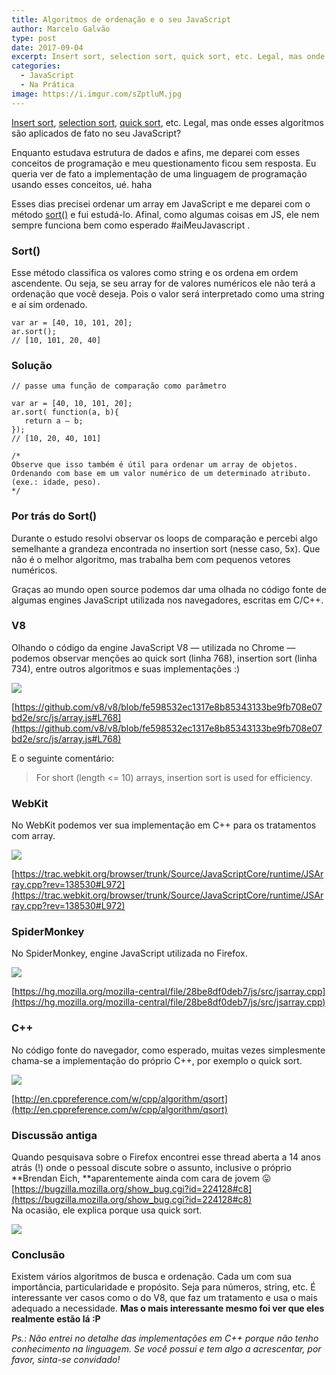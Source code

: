 ```yaml
---
title: Algoritmos de ordenação e o seu JavaScript
author: Marcelo Galvão
type: post
date: 2017-09-04
excerpt: Insert sort, selection sort, quick sort, etc. Legal, mas onde esses algoritmos são aplicados de fato no seu JavaScript?
categories:
  - JavaScript
  - Na Prática
image: https://i.imgur.com/sZptluM.jpg
---
```


[Insert sort](https://pt.wikipedia.org/wiki/Insertion_sort), [selection
sort](https://pt.wikipedia.org/wiki/Selection_sort), [quick
sort](https://pt.wikipedia.org/wiki/Quicksort), etc. Legal, mas onde esses
algoritmos são aplicados de fato no seu JavaScript?

Enquanto estudava estrutura de dados e afins, me deparei com esses conceitos de
programação e meu questionamento ficou sem resposta. Eu queria ver de fato a
implementação de uma linguagem de programação usando esses conceitos, ué. haha

Esses dias precisei ordenar um array em JavaScript e me deparei com o método
[sort()](https://developer.mozilla.org/pt-BR/docs/Web/JavaScript/Reference/Global_Objects/Array/sort)
e fui estudá-lo. Afinal, como algumas coisas em JS, ele nem sempre funciona bem
como esperado #aiMeuJavascript .

### Sort()

Esse método classifica os valores como string e os ordena em ordem ascendente.
Ou seja, se seu array for de valores numéricos ele não terá a ordenação que você
deseja. Pois o valor será interpretado como uma string e aí sim ordenado.

    var ar = [40, 10, 101, 20];
    ar.sort();
    // [10, 101, 20, 40]

### Solução

    // passe uma função de comparação como parâmetro

    var ar = [40, 10, 101, 20];
    ar.sort( function(a, b){
       return a — b;
    });
    // [10, 20, 40, 101]
    
    /*
	Observe que isso também é útil para ordenar um array de objetos. Ordenando com base em um valor numérico de um determinado atributo. (exe.: idade, peso).
	*/


### Por trás do Sort()

Durante o estudo resolvi observar os loops de comparação e percebi algo
semelhante a grandeza encontrada no insertion sort (nesse caso, 5x). Que não é o
melhor algoritmo, mas trabalha bem com pequenos vetores numéricos.

Graças ao mundo open source podemos dar uma olhada no código fonte de algumas
engines JavaScript utilizada nos navegadores, escritas em C/C++.

### V8

Olhando o código da engine JavaScript V8 — utilizada no Chrome — podemos
observar menções ao quick sort (linha 768), insertion sort (linha 734), entre
outros algoritmos e suas implementações :)

![](https://cdn-images-1.medium.com/max/800/1*A8Q5N7Pkc_rZ50aVCfDIGA.png)

[https://github.com/v8/v8/blob/fe598532ec1317e8b85343133be9fb708e07bd2e/src/js/array.js#L768](https://github.com/v8/v8/blob/fe598532ec1317e8b85343133be9fb708e07bd2e/src/js/array.js#L768)

E o seguinte comentário:

> For short (length <= 10) arrays, insertion sort is used for efficiency.

### WebKit

No WebKit podemos ver sua implementação em C++ para os tratamentos com array.

![](https://cdn-images-1.medium.com/max/800/1*73WlWhS26dVbLvek14_rSQ.png)

[https://trac.webkit.org/browser/trunk/Source/JavaScriptCore/runtime/JSArray.cpp?rev=138530#L972](https://trac.webkit.org/browser/trunk/Source/JavaScriptCore/runtime/JSArray.cpp?rev=138530#L972)

### SpiderMonkey

No SpiderMonkey, engine JavaScript utilizada no Firefox.

![](https://cdn-images-1.medium.com/max/800/1*Z5E8ALSb8mS4vgkQoGLl8g.png)

[https://hg.mozilla.org/mozilla-central/file/28be8df0deb7/js/src/jsarray.cpp](https://hg.mozilla.org/mozilla-central/file/28be8df0deb7/js/src/jsarray.cpp)

### C++

No código fonte do navegador, como esperado, muitas vezes simplesmente chama-se
a implementação do próprio C++, por exemplo o quick sort.

![](https://cdn-images-1.medium.com/max/800/1*4sdtKW2_XviENzCqvq4h7w.png)

[http://en.cppreference.com/w/cpp/algorithm/qsort](http://en.cppreference.com/w/cpp/algorithm/qsort)

### Discussão antiga

Quando pesquisava sobre o Firefox encontrei esse thread aberta a 14 anos atrás
(!) onde o pessoal discute sobre o assunto, inclusive o próprio **Brendan Eich,
**aparentemente ainda com cara de jovem 😛 <br>
[https://bugzilla.mozilla.org/show_bug.cgi?id=224128#c8](https://bugzilla.mozilla.org/show_bug.cgi?id=224128#c8)<br>
Na ocasião, ele explica porque usa quick sort.

![](https://cdn-images-1.medium.com/max/800/1*YDEXZUZkgosHA-r2cgzXow.png)

### Conclusão

Existem vários algoritmos de busca e ordenação. Cada um com sua importância,
particularidade e propósito. Seja para números, string, etc. É interessante ver
casos como o do V8, que faz um tratamento e usa o mais adequado a
necessidade. **Mas o mais interessante mesmo foi ver que eles realmente
estão lá :P**

*Ps.: Não entrei no detalhe das implementações em C++ porque não tenho
conhecimento na linguagem. Se você possui e tem algo a acrescentar, por favor,
sinta-se convidado!*
